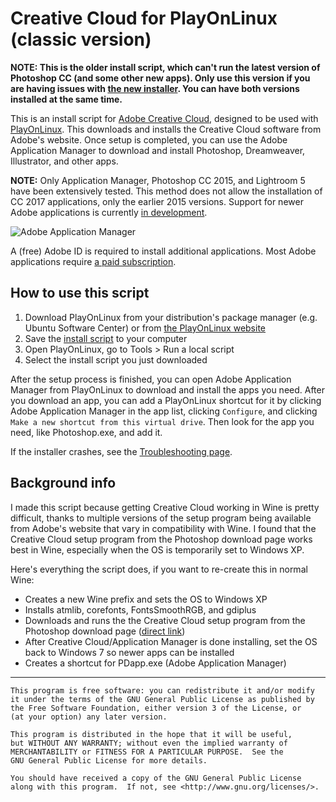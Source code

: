 # Creative Cloud for PlayOnLinux (classic version)

**NOTE: This is the older install script, which can't run the latest version of Photoshop CC (and some other new apps). Only use this version if you are having issues with [the new installer](https://github.com/corbindavenport/creative-cloud-linux). You can have both versions installed at the same time.**

This is an install script for [Adobe Creative Cloud](https://www.adobe.com/creativecloud.html), designed to be used with [PlayOnLinux](https://www.playonlinux.com). This downloads and installs the Creative Cloud software from Adobe's website. Once setup is completed, you can use the Adobe Application Manager to download and install Photoshop, Dreamweaver, Illustrator, and other apps.

**NOTE:** Only Application Manager, Photoshop CC 2015, and Lightroom 5 have been extensively tested. This method does not allow the installation of CC 2017 applications, only the earlier 2015 versions. Support for newer Adobe applications is currently [in development](https://github.com/corbindavenport/creative-cloud-linux/tree/dev).

![Adobe Application Manager](https://i.imgur.com/MSIIpdt.png)

A (free) Adobe ID is required to install additional applications. Most Adobe applications require [a paid subscription](https://www.adobe.com/creativecloud/plans.html).

## How to use this script

1. Download PlayOnLinux from your distribution's package manager (e.g. Ubuntu Software Center) or from [the PlayOnLinux website](https://www.playonlinux.com/en/download.html)
2. Save the [install script](https://raw.githubusercontent.com/corbindavenport/creative-cloud-linux/classic/creativecloud.sh) to your computer
3. Open PlayOnLinux, go to Tools > Run a local script
4. Select the install script you just downloaded

After the setup process is finished, you can open Adobe Application Manager from PlayOnLinux to download and install the apps you need. After you download an app, you can add a PlayOnLinux shortcut for it by clicking Adobe Application Manager in the app list, clicking `Configure`, and clicking `Make a new shortcut from this virtual drive`. Then look for the app you need, like Photoshop.exe, and add it.

If the installer crashes, see the [Troubleshooting page](https://github.com/corbindavenport/creative-cloud-linux/wiki/Troubleshooting).

## Background info

I made this script because getting Creative Cloud working in Wine is pretty difficult, thanks to multiple versions of the setup program being available from Adobe's website that vary in compatibility with Wine. I found that the Creative Cloud setup program from the Photoshop download page works best in Wine, especially when the OS is temporarily set to Windows XP.

Here's everything the script does, if you want to re-create this in normal Wine:

* Creates a new Wine prefix and sets the OS to Windows XP
* Installs atmlib, corefonts, FontsSmoothRGB, and gdiplus
* Downloads and runs the the Creative Cloud setup program from the Photoshop download page ([direct link](https://ccmdls.adobe.com/AdobeProducts/PHSP/18_1_1/win32/AAMmetadataLS20/CreativeCloudSet-Up.exe))
* After Creative Cloud/Application Manager is done installing, set the OS back to Windows 7 so newer apps can be installed
* Creates a shortcut for PDapp.exe (Adobe Application Manager)

---------------------------------------

    This program is free software: you can redistribute it and/or modify
    it under the terms of the GNU General Public License as published by
    the Free Software Foundation, either version 3 of the License, or
    (at your option) any later version.

    This program is distributed in the hope that it will be useful,
    but WITHOUT ANY WARRANTY; without even the implied warranty of
    MERCHANTABILITY or FITNESS FOR A PARTICULAR PURPOSE.  See the
    GNU General Public License for more details.

    You should have received a copy of the GNU General Public License
    along with this program.  If not, see <http://www.gnu.org/licenses/>.
